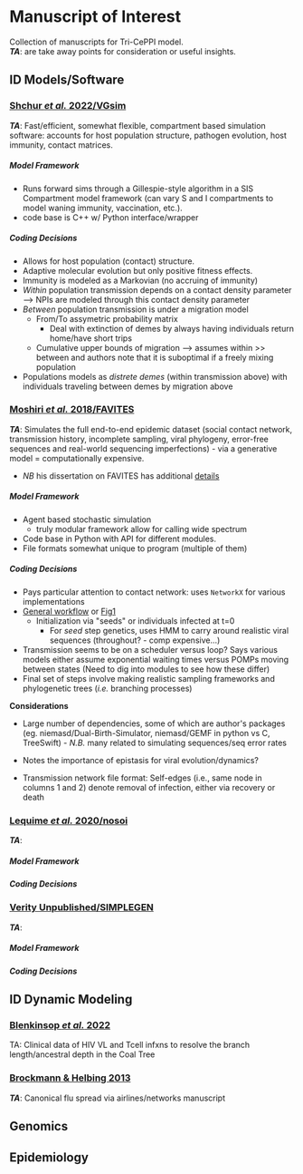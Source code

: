# Manuscript of Interest

Collection of manuscripts for Tri-CePPI model.  
**_TA_**: are take away points for consideration or useful insights.

## ID Models/Software


### [Shchur _et al._ 2022/VGsim](https://journals.plos.org/ploscompbiol/article?id=10.1371/journal.pcbi.1010409)
**_TA_**:  Fast/efficient, somewhat flexible, compartment based simulation software: accounts for host population structure, pathogen evolution, host immunity, contact matrices.

##### Model Framework      
- Runs forward sims through a Gillespie-style algorithm in a SIS Compartment model framework (can vary S and I compartments to model waning immunity, vaccination, etc.).    
- code base is C++ w/ Python interface/wrapper

##### Coding Decisions
- Allows for host population (contact) structure.    
- Adaptive molecular evolution but only positive fitness effects.    
- Immunity is modeled as a Markovian (no accruing of immunity) 
- _Within_ population transmission depends on a contact density parameter --> NPIs are modeled through this contact density parameter 
- _Between_ population transmission is under a migration model 
	- From/To assymetric probability matrix 
		- Deal with extinction of demes by always having individuals return home/have short trips  
	- Cumulative upper bounds of migration --> assumes within >> between and authors note that it is suboptimal if a freely mixing population 
- Populations models as _distrete demes_ (within transmission above) with individuals traveling between demes by migration above 
   


### [Moshiri _et al._ 2018/FAVITES](https://academic.oup.com/bioinformatics/article/35/11/1852/5161084?login=false)
**_TA_**: Simulates the full end-to-end epidemic dataset (social contact network, transmission history, incomplete sampling, viral phylogeny, error-free sequences and real-world sequencing imperfections) - via a generative model = computationally expensive.     

- _NB_ his dissertation on FAVITES has additional [details](https://escholarship.org/uc/item/62s7q92d)


##### Model Framework    
- Agent based stochastic simulation 
	- truly modular framework allow for calling wide spectrum
-  Code base in Python with API for different modules.   
- File formats somewhat unique to program (multiple of them) 
	
##### Coding Decisions    
- Pays particular attention to contact network: uses `NetworkX` for various implementations 
- [General workflow](https://github.com/niemasd/FAVITES/wiki/General-Workflow) or [Fig1](https://www.ncbi.nlm.nih.gov/pmc/articles/PMC6931354/)
	- Initialization via "seeds" or individuals infected at t=0
		- For _seed_ step genetics, uses HMM to carry around realistic viral sequences (throughout? - comp expensive...)  
- Transmission seems to be on a scheduler versus loop? Says various models either assume exponential waiting times versus POMPs moving between states (Need to dig into modules to see how these differ)  
- Final set of steps involve making realistic sampling frameworks and phylogenetic trees (_i.e._ branching processes) 


**Considerations**

- Large number of dependencies, some of which are author's packages (eg. niemasd/Dual-Birth-Simulator, niemasd/GEMF in python vs C, TreeSwift)
		- _N.B._ many related to simulating sequences/seq error rates   
	
-  Notes the importance of epistasis for viral evolution/dynamics?  
-  Transmission network file format: Self-edges (i.e., same node in columns 1 and 2) denote removal of infection, either via recovery or death




### [Lequime _et al._ 2020/nosoi](https://besjournals.onlinelibrary.wiley.com/doi/full/10.1111/2041-210X.13422)
**_TA_**:  

##### Model Framework     
##### Coding Decisions  
	

### [Verity Unpublished/SIMPLEGEN](https://github.com/mrc-ide/SIMPLEGEN)
**_TA_**:  

##### Model Framework     
##### Coding Decisions  
	


## ID Dynamic Modeling

### [Blenkinsop _et al._ 2022](https://elifesciences.org/articles/76487)
TA: Clinical data of HIV VL and Tcell infxns to resolve the branch length/ancestral depth in the Coal Tree

### [Brockmann & Helbing 2013](https://www.science.org/doi/10.1126/science.1245200)

**_TA_**: Canonical flu spread via airlines/networks manuscript


## Genomics

## Epidemiology

